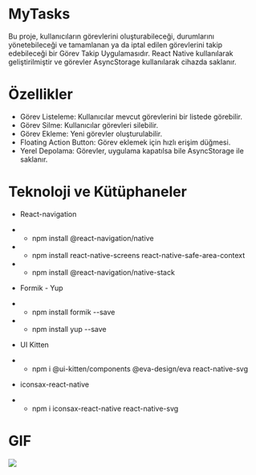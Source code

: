 # MyTasks 
Bu proje, kullanıcıların görevlerini oluşturabileceği, durumlarını yönetebileceği ve tamamlanan ya da iptal edilen görevlerini takip edebileceği bir Görev Takip Uygulamasıdır. React Native kullanılarak geliştirilmiştir ve görevler AsyncStorage kullanılarak cihazda saklanır.

# Özellikler
- Görev Listeleme: Kullanıcılar mevcut görevlerini bir listede görebilir.
- Görev Silme: Kullanıcılar görevleri silebilir.
- Görev Ekleme: Yeni görevler oluşturulabilir.
- Floating Action Button: Görev eklemek için hızlı erişim düğmesi.
- Yerel Depolama: Görevler, uygulama kapatılsa bile AsyncStorage ile saklanır.

# Teknoloji ve Kütüphaneler

- React-navigation 
- - npm install @react-navigation/native
- - npm install react-native-screens react-native-safe-area-context
- - npm install @react-navigation/native-stack

- Formik - Yup 
- - npm install formik --save
- - npm install yup --save

- UI Kitten
- - npm i @ui-kitten/components @eva-design/eva react-native-svg

- iconsax-react-native
- - npm i iconsax-react-native react-native-svg

#  GIF
![](src/assets/mytaskRN.gif)

